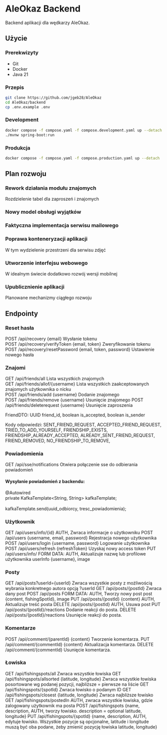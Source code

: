 # AleOkaz Backend

Backend aplikacji dla wędkarzy AleOkaz.

## Użycie

### Prerekwizyty

- Git
- Docker
- Java 21

### Przepis

```sh
git clone https://github.com/jgeb28/AleOkaz
cd AleOkaz/backend
cp .env.example .env
```

### Development

```sh
docker compose -f compose.yaml -f compose.development.yaml up --detach
./mvnw spring-boot:run
```

### Produkcja

```sh
docker compose -f compose.yaml -f compose.production.yaml up --detach
```

## Plan rozwoju

### Rework działania modułu znajomych
Rozdzielenie tabel dla zaproszeń i znajomych

### Nowy model obsługi wyjątków

### Faktyczna implementacja serwisu mailowego

### Poprawa konteneryzacji aplikacji
W tym wydzielenie przestrzeni dla serwisu zdjęć

### Utworzenie interfejsu webowego
W idealnym świecie dodatkowo rozwój wersji mobilnej

### Upublicznienie aplikacji
Planowane mechanizmy ciągłego rozwoju


## Endpointy

### Reset hasła
POST /api/recovery                  {email}                     Wysłanie tokenu\
POST /api/recovery/verifyToken      {email, token}              Zweryfikowanie tokenu\
POST /api/recovery/resetPassword    {email, token, password}    Ustawienie nowego hasła

### Znajomi
GET  /api/friends/all                       Lista wszystkich znajomych\
GET  /api/friends/allof/{username}                       Lista wszystkich zaakceptowanych znajomych użytkownika o nicku\
POST /api/friends/add       {username}      Dodanie znajomego\
POST /api/friends/remove    {username}      Usunięcie znajomego
POST /api/friends/deleterequest  {username}      Usunięcie zaproszenia

FriendDTO:
        UUID friend_id,
        boolean is_accepted,
        boolean is_sender

Kody odpowiedzi: 
        SENT_FRIEND_REQUEST,
        ACCEPTED_FRIEND_REQUEST,
        TRIED_TO_ADD_YOURSELF,
        FRIENDSHIP_EXISTS,
        FRIENDSHIP_ALREADY_ACCEPTED,
        ALREADY_SENT_FRIEND_REQUEST,
        FRIEND_REMOVED,
        NO_FRIENDSHIP_TO_REMOVE,

### Powiadomienia
GET /api/sse/notifications              Otwiera połączenie sse do odbierania powiadomień
#### Wysyłanie powiadomień z backendu:
@Autowired\
private KafkaTemplate<String, String> kafkaTemplate;\
\
kafkaTemplate.send(uuid_odbiorcy, tresc_powiadomienia);

### Użytkownik
GET     /api/users/info/{id}                                   AUTH, Zwraca informacje o użytkowniku
POST    /api/users             {username, email, password}     Rejestracja nowego użytkownika\
POST    /api/users/login       {username, password}            Logowanie użytkownika\
POST    /api/users/refresh     {refreshToken}                  Uzyskaj nowy access token
PUT     /api/users/info/     FORM DATA:                      AUTH, Aktualizuje nazwę lub profilowe użytkownika
                                    userInfo {username},
                                    image

### Posty
GET     /api/posts?userId={userId}                             Zwraca wszystkie posty z możliwością wybrania konkretnego autora opcją ?userId
GET     /api/posts/{postId}                                    Zwraca dany post
POST    /api/posts             FORM DATA:                      AUTH, Tworzy nowy post
                                    post {content, fishingSpotId},
                                    image
PUT     /api/posts/{postId}    {content}                       AUTH, Aktualizuje treść posta
DELETE  /api/posts/{postId}                                    AUTH, Usuwa post
PUT     /api/posts/{postId}/reactions                          Dodanie reakcji do posta.
DELETE  /api/posts/{postId}/reactions                          Usunięcie reakcji do posta.

### Komentarze
POST    /api/comment/{parentId}         {content}               Tworzenie komentarza.
PUT     /api/comment/{commentId}        {content}               Aktualizacja komentarza.
DELETE  /api/comment/{commentId}                                Usunięcie komentarza.

### Łowiska
GET     /api/fishingspots/all                                  Zwraca wszystkie łowiska
GET     /api/fishingspots/allsorted     {latitude, longitude}  Zwraca wszystkie łowiska posortowane wg podanej pozycji, najbliższe = pierwsze na liście
GET     /api/fishingspots/{spotId}                             Zwraca łowisko o podanym ID
GET     /api/fishingspots/closest       {latitude, longitude}  Zwraca najbliższe łowisko
GET     /api/fishingspots/postedIn                             AUTH, zwraca wszystkie łowiska, gdzie zalogowany użytkownik ma posta
POST    /api/fishingspots               {name, description,    AUTH, tworzy łowisko. description = optional
                                        latitude, longitude}
PUT     /api/fishingspots/{spotId}      {name, description,    AUTH, edytuje łowisko. Wszystkie pozycje są opcjonalne, latitude i longitude muszą być oba podane, żeby zmienić pozycję łowiska
                                        latitude, longitude}
